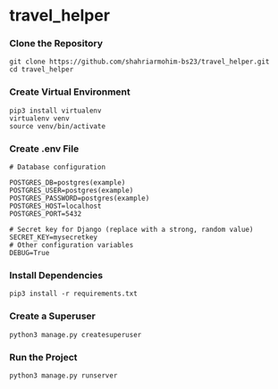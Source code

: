# travel_helper
### Clone the Repository
```
git clone https://github.com/shahriarmohim-bs23/travel_helper.git
cd travel_helper
```
### Create Virtual Environment
```
pip3 install virtualenv
virtualenv venv
source venv/bin/activate
```
### Create .env File
```
# Database configuration

POSTGRES_DB=postgres(example) 
POSTGRES_USER=postgres(example) 
POSTGRES_PASSWORD=postgres(example) 
POSTGRES_HOST=localhost 
POSTGRES_PORT=5432

# Secret key for Django (replace with a strong, random value)
SECRET_KEY=mysecretkey
# Other configuration variables
DEBUG=True
```
### Install Dependencies
```
pip3 install -r requirements.txt
```
### Create a Superuser
```
python3 manage.py createsuperuser
```
### Run the Project
```
python3 manage.py runserver
```




